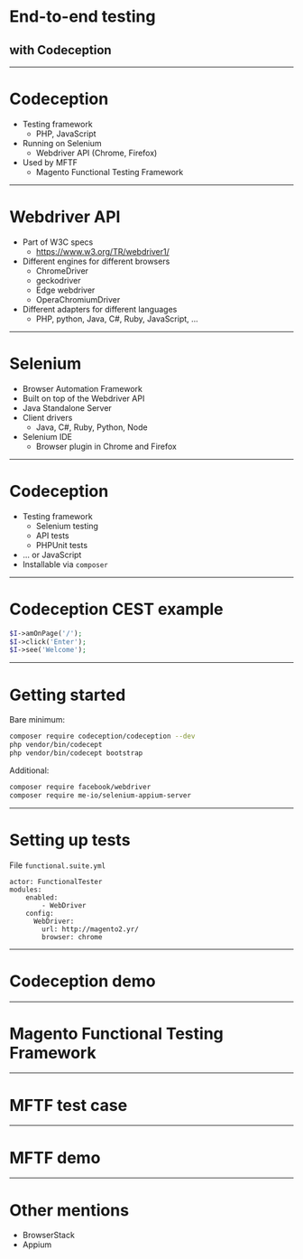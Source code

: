# End-to-end testing
## with Codeception

---
# Codeception
- Testing framework
    - PHP, JavaScript
- Running on Selenium
    - Webdriver API (Chrome, Firefox)
- Used by MFTF
    - Magento Functional Testing Framework

---
# Webdriver API
- Part of W3C specs
    - https://www.w3.org/TR/webdriver1/
- Different engines for different browsers
    - ChromeDriver
    - geckodriver
    - Edge webdriver
    - OperaChromiumDriver
- Different adapters for different languages
    - PHP, python, Java, C#, Ruby, JavaScript, ...

---
# Selenium
- Browser Automation Framework
- Built on top of the Webdriver API
- Java Standalone Server
- Client drivers
    - Java, C#, Ruby, Python, Node
- Selenium IDE
    - Browser plugin in Chrome and Firefox

---
# Codeception
- Testing framework
    - Selenium testing
    - API tests
    - PHPUnit tests
- ... or JavaScript
- Installable via `composer`

---
# Codeception CEST example
```php
$I->amOnPage('/');
$I->click('Enter');
$I->see('Welcome');
```

---
# Getting started
Bare minimum:
```bash
composer require codeception/codeception --dev
php vendor/bin/codecept
php vendor/bin/codecept bootstrap
```

Additional:
```bash
composer require facebook/webdriver
composer require me-io/selenium-appium-server
```

---
# Setting up tests
File `functional.suite.yml`
```
actor: FunctionalTester
modules:
    enabled:
        - WebDriver
    config:
      WebDriver:
        url: http://magento2.yr/
        browser: chrome
```

---
# Codeception demo

---
# Magento Functional Testing Framework

---
# MFTF test case

---
# MFTF demo

---
# Other mentions
- BrowserStack
- Appium
